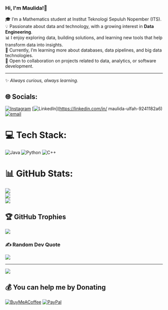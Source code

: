### Hi, I'm Maulida!👋

🎓 I’m a Mathematics student at Institut Teknologi Sepuluh Nopember (ITS).  
💡 Passionate about data and technology, with a growing interest in **Data Engineering**.  
📊 I enjoy exploring data, building solutions, and learning new tools that help transform data into insights.  
🌱 Currently, I’m learning more about databases, data pipelines, and big data technologies.  
🤝 Open to collaboration on projects related to data, analytics, or software development. 

---
✨ *Always curious, always learning.*  

## 🌐 Socials:
[![Instagram](https://img.shields.io/badge/Instagram-%23E4405F.svg?logo=Instagram&logoColor=white)](https://instagram.com/mulfhars_) [![LinkedIn](https://img.shields.io/badge/LinkedIn-%230077B5.svg?logo=linkedin&logoColor=white)](https://linkedin.com/in/ maulida-ulfah-9241182a6) [![email](https://img.shields.io/badge/Email-D14836?logo=gmail&logoColor=white)](mailto:maulida.ulf12@gmail.com) 

# 💻 Tech Stack:
![Java](https://img.shields.io/badge/java-%23ED8B00.svg?style=for-the-badge&logo=openjdk&logoColor=white) ![Python](https://img.shields.io/badge/python-3670A0?style=for-the-badge&logo=python&logoColor=ffdd54) ![C++](https://img.shields.io/badge/c++-%2300599C.svg?style=for-the-badge&logo=c%2B%2B&logoColor=white)
# 📊 GitHub Stats:
![](https://github-readme-stats.vercel.app/api?username=maulida-co&theme=dark&hide_border=false&include_all_commits=false&count_private=false)<br/>
![](https://nirzak-streak-stats.vercel.app/?user=maulida-co&theme=dark&hide_border=false)<br/>
![](https://github-readme-stats.vercel.app/api/top-langs/?username=maulida-co&theme=dark&hide_border=false&include_all_commits=false&count_private=false&layout=compact)

## 🏆 GitHub Trophies
![](https://github-profile-trophy.vercel.app/?username=maulida-co&theme=radical&no-frame=false&no-bg=true&margin-w=4)

### ✍️ Random Dev Quote
![](https://quotes-github-readme.vercel.app/api?type=horizontal&theme=tokyonight)

---
[![](https://visitcount.itsvg.in/api?id=maulida-co&icon=0&color=0)](https://visitcount.itsvg.in)

  ## 💰 You can help me by Donating
  [![BuyMeACoffee](https://img.shields.io/badge/Buy%20Me%20a%20Coffee-ffdd00?style=for-the-badge&logo=buy-me-a-coffee&logoColor=black)](https://buymeacoffee.com/maulidaco) [![PayPal](https://img.shields.io/badge/PayPal-00457C?style=for-the-badge&logo=paypal&logoColor=white)](https://paypal.me/maulidaco) 

  
<!-- Proudly created with GPRM ( https://gprm.itsvg.in ) -->
